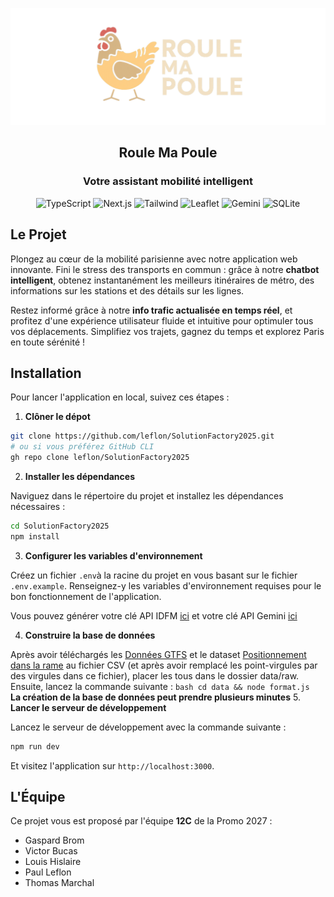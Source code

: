 <p align='center'>
  <img src='/github-splash.png' alt='RouleMaPoule' width='512' />
  <h2 align='center'>Roule Ma Poule</h2>
	<h3 align='center'>Votre assistant mobilité intelligent</h3>
</p>
<p align='center'>
  <img src="https://img.shields.io/badge/typescript-3178c6?logo=typescript&style=for-the-badge&logoColor=white" alt="TypeScript">
  <img src="https://img.shields.io/badge/nextjs-000000?logo=next.js&style=for-the-badge&logoColor=white" alt="Next.js">
	<img src="https://img.shields.io/badge/tailwind-06B6D4?logo=tailwind-css&style=for-the-badge&logoColor=white" alt="Tailwind">
	<img src="https://img.shields.io/badge/leaflet-199900?logo=leaflet&style=for-the-badge" alt="Leaflet">
	<img src="https://img.shields.io/badge/gemini-8E75B2?logo=googlegemini&style=for-the-badge&logoColor=white" alt="Gemini">
  <img src="https://img.shields.io/badge/sqlite-003B57?logo=sqlite&style=for-the-badge" alt="SQLite">
</p>

## Le Projet
Plongez au cœur de la mobilité parisienne avec notre application web innovante. Fini le stress des transports en commun : grâce à notre **chatbot intelligent**, obtenez instantanément les meilleurs itinéraires de métro, des informations sur les stations et des détails sur les lignes. 

Restez informé grâce à notre **info trafic actualisée en temps réel**, et profitez d'une expérience utilisateur fluide et intuitive pour optimuler tous vos déplacements. Simplifiez vos trajets, gagnez du temps et explorez Paris en toute sérénité !

## Installation
Pour lancer l'application en local, suivez ces étapes :
 1. **Clôner le dépot**
```bash
git clone https://github.com/leflon/SolutionFactory2025.git
# ou si vous préférez GitHub CLI
gh repo clone leflon/SolutionFactory2025
```
 2. **Installer les dépendances**

Naviguez dans le répertoire du projet et installez les dépendances nécessaires :

```bash
cd SolutionFactory2025
npm install
```
 3. **Configurer les variables d'environnement**

Créez un fichier `.env`à la racine du projet en vous basant sur le fichier `.env.example`. Renseignez-y les variables d'environnement requises pour le bon fonctionnement de l'application.

Vous pouvez générer votre clé API IDFM [ici](https://prim.iledefrance-mobilites.fr/fr/mes-jetons-authentification) et votre clé API Gemini [ici](https://aistudio.google.com/apikey)

 4. **Construire la base de données**

Après avoir téléchargés les [Données GTFS](https://efrei365net-my.sharepoint.com/:f:/g/personal/youssef_ait-el-mahjoub_efrei_fr/EizKQSdL9f9Ip53NBEH6KIMBPtdQ4dAKhoLaFE-LzdSwVA?e=rom6aO) et le dataset [Positionnement dans la rame](https://prim.iledefrance-mobilites.fr/fr/jeux-de-donnees/positionnement-dans-la-rame) au fichier CSV (et après avoir remplacé les point-virgules par des virgules dans ce fichier), placer les tous dans le dossier data/raw. Ensuite, lancez la commande suivante :
    ```bash
    cd data && node format.js
    ```
    **La création de la base de données peut prendre plusieurs minutes**
5. **Lancer le serveur de développement**

Lancez le serveur de développement avec la commande suivante :
```bash
npm run dev
```

Et visitez l'application sur `http://localhost:3000`.
## L'Équipe
Ce projet vous est proposé par l'équipe **12C** de la Promo 2027 : 
 - Gaspard Brom
 - Victor Bucas
 - Louis Hislaire
 - Paul Leflon
 - Thomas Marchal
